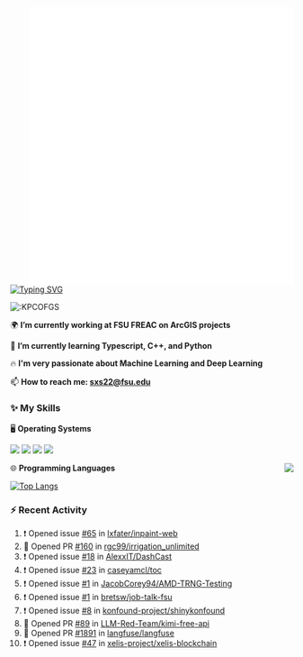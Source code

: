 <img align="right" width="470" src="github-metrics.svg">

[![Typing SVG](https://readme-typing-svg.herokuapp.com?duration=2500&vCenter=true&width=200&height=40&lines=Hello+World+👋)](https://git.io/typing-svg)

<img src="https://count.getloli.com/get/@:KPCOFGS" alt=":KPCOFGS" />

🌍 **I’m currently working at FSU FREAC on ArcGIS projects**

🌱 **I’m currently learning Typescript, C++, and Python**

🔥 **I'm very passionate about Machine Learning and Deep Learning**

📫 **How to reach me: sxs22@fsu.edu**

### ✨ **My Skills**

🖥️ **Operating Systems**

[![](https://img.shields.io/badge/-Linux-4fc08d?style=flat-square&logo=Linux&logoColor=fff)](https://www.linuxfoundation.org/)
[![](https://img.shields.io/badge/LinuxMint-47A248?style=flat-square&logo=linuxmint&logoColor=fff)](https://linuxmint.com/)
[![](https://img.shields.io/badge/Windows11-0078d6?style=flat-square&logo=windows&logoColor=fff)](https://www.microsoft.com/software-download/windows11)
[![](https://img.shields.io/badge/Ubuntu-E95420?style=flat-square&logo=ubuntu&logoColor=white)](https://ubuntu.com/download)

<a>
    <img align="right" src="https://github-readme-stats.vercel.app/api?username=KPCOFGS&theme=tokyonight&show_icons=true&show=reviews,prs_merged,prs_merged_percentage">
</a>

🌐 **Programming Languages**

[![Top Langs](https://github-readme-stats.vercel.app/api/top-langs/?username=KPCOFGS&theme=tokyonight)](https://github.com/anuraghazra/github-readme-stats)

### ⚡ **Recent Activity**
<!--START_SECTION:activity-->
1. ❗ Opened issue [#65](https://github.com/lxfater/inpaint-web/issues/65) in [lxfater/inpaint-web](https://github.com/lxfater/inpaint-web)
2. 💪 Opened PR [#160](https://github.com/rgc99/irrigation_unlimited/pull/160) in [rgc99/irrigation_unlimited](https://github.com/rgc99/irrigation_unlimited)
3. ❗ Opened issue [#18](https://github.com/AlexxIT/DashCast/issues/18) in [AlexxIT/DashCast](https://github.com/AlexxIT/DashCast)
4. ❗ Opened issue [#23](https://github.com/caseyamcl/toc/issues/23) in [caseyamcl/toc](https://github.com/caseyamcl/toc)
5. ❗ Opened issue [#1](https://github.com/JacobCorey94/AMD-TRNG-Testing/issues/1) in [JacobCorey94/AMD-TRNG-Testing](https://github.com/JacobCorey94/AMD-TRNG-Testing)
6. ❗ Opened issue [#1](https://github.com/bretsw/job-talk-fsu/issues/1) in [bretsw/job-talk-fsu](https://github.com/bretsw/job-talk-fsu)
7. ❗ Opened issue [#8](https://github.com/konfound-project/shinykonfound/issues/8) in [konfound-project/shinykonfound](https://github.com/konfound-project/shinykonfound)
8. 💪 Opened PR [#89](https://github.com/LLM-Red-Team/kimi-free-api/pull/89) in [LLM-Red-Team/kimi-free-api](https://github.com/LLM-Red-Team/kimi-free-api)
9. 💪 Opened PR [#1891](https://github.com/langfuse/langfuse/pull/1891) in [langfuse/langfuse](https://github.com/langfuse/langfuse)
10. ❗ Opened issue [#47](https://github.com/xelis-project/xelis-blockchain/issues/47) in [xelis-project/xelis-blockchain](https://github.com/xelis-project/xelis-blockchain)
<!--END_SECTION:activity-->

